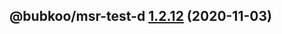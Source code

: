## @bubkoo/msr-test-d [1.2.12](https://github.com/bubkoo/monorepo-semantic-release/compare/@bubkoo/msr-test-d@1.2.11...@bubkoo/msr-test-d@1.2.12) (2020-11-03)

